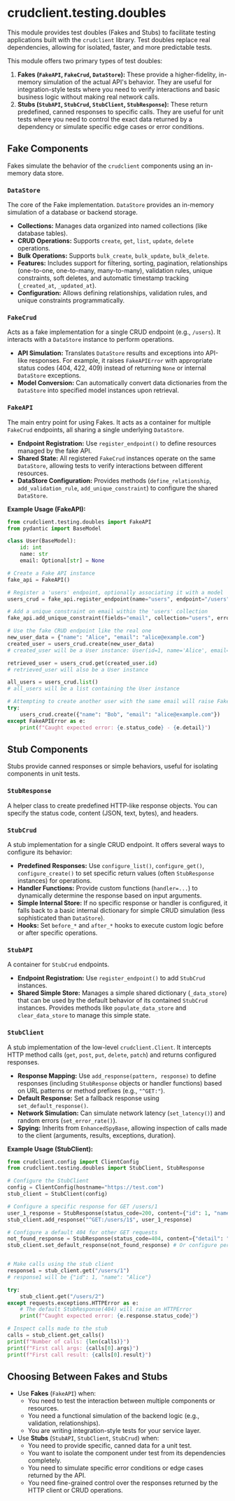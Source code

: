 # crudclient.testing.doubles

This module provides test doubles (Fakes and Stubs) to facilitate testing applications built with the `crudclient` library. Test doubles replace real dependencies, allowing for isolated, faster, and more predictable tests.

This module offers two primary types of test doubles:

1.  **Fakes (`FakeAPI`, `FakeCrud`, `DataStore`):** These provide a higher-fidelity, in-memory simulation of the actual API's behavior. They are useful for integration-style tests where you need to verify interactions and basic business logic without making real network calls.
2.  **Stubs (`StubAPI`, `StubCrud`, `StubClient`, `StubResponse`):** These return predefined, canned responses to specific calls. They are useful for unit tests where you need to control the exact data returned by a dependency or simulate specific edge cases or error conditions.

## Fake Components

Fakes simulate the behavior of the `crudclient` components using an in-memory data store.

### `DataStore`

The core of the Fake implementation. `DataStore` provides an in-memory simulation of a database or backend storage.

*   **Collections:** Manages data organized into named collections (like database tables).
*   **CRUD Operations:** Supports `create`, `get`, `list`, `update`, `delete` operations.
*   **Bulk Operations:** Supports `bulk_create`, `bulk_update`, `bulk_delete`.
*   **Features:** Includes support for filtering, sorting, pagination, relationships (one-to-one, one-to-many, many-to-many), validation rules, unique constraints, soft deletes, and automatic timestamp tracking (`_created_at`, `_updated_at`).
*   **Configuration:** Allows defining relationships, validation rules, and unique constraints programmatically.

### `FakeCrud`

Acts as a fake implementation for a single CRUD endpoint (e.g., `/users`). It interacts with a `DataStore` instance to perform operations.

*   **API Simulation:** Translates `DataStore` results and exceptions into API-like responses. For example, it raises `FakeAPIError` with appropriate status codes (404, 422, 409) instead of returning `None` or internal `DataStore` exceptions.
*   **Model Conversion:** Can automatically convert data dictionaries from the `DataStore` into specified model instances upon retrieval.

### `FakeAPI`

The main entry point for using Fakes. It acts as a container for multiple `FakeCrud` endpoints, all sharing a single underlying `DataStore`.

*   **Endpoint Registration:** Use `register_endpoint()` to define resources managed by the fake API.
*   **Shared State:** All registered `FakeCrud` instances operate on the same `DataStore`, allowing tests to verify interactions between different resources.
*   **DataStore Configuration:** Provides methods (`define_relationship`, `add_validation_rule`, `add_unique_constraint`) to configure the shared `DataStore`.

**Example Usage (FakeAPI):**

```python
from crudclient.testing.doubles import FakeAPI
from pydantic import BaseModel

class User(BaseModel):
    id: int
    name: str
    email: Optional[str] = None

# Create a Fake API instance
fake_api = FakeAPI()

# Register a 'users' endpoint, optionally associating it with a model
users_crud = fake_api.register_endpoint(name="users", endpoint="/users", model=User)

# Add a unique constraint on email within the 'users' collection
fake_api.add_unique_constraint(fields="email", collection="users", error_message="Email must be unique")

# Use the fake CRUD endpoint like the real one
new_user_data = {"name": "Alice", "email": "alice@example.com"}
created_user = users_crud.create(new_user_data)
# created_user will be a User instance: User(id=1, name='Alice', email='alice@example.com')

retrieved_user = users_crud.get(created_user.id)
# retrieved_user will also be a User instance

all_users = users_crud.list()
# all_users will be a list containing the User instance

# Attempting to create another user with the same email will raise FakeAPIError (422)
try:
    users_crud.create({"name": "Bob", "email": "alice@example.com"})
except FakeAPIError as e:
    print(f"Caught expected error: {e.status_code} - {e.detail}")

```

## Stub Components

Stubs provide canned responses or simple behaviors, useful for isolating components in unit tests.

### `StubResponse`

A helper class to create predefined HTTP-like response objects. You can specify the status code, content (JSON, text, bytes), and headers.

### `StubCrud`

A stub implementation for a single CRUD endpoint. It offers several ways to configure its behavior:

*   **Predefined Responses:** Use `configure_list()`, `configure_get()`, `configure_create()` to set specific return values (often `StubResponse` instances) for operations.
*   **Handler Functions:** Provide custom functions (`handler=...`) to dynamically determine the response based on input arguments.
*   **Simple Internal Store:** If no specific response or handler is configured, it falls back to a basic internal dictionary for simple CRUD simulation (less sophisticated than `DataStore`).
*   **Hooks:** Set `before_*` and `after_*` hooks to execute custom logic before or after specific operations.

### `StubAPI`

A container for `StubCrud` endpoints.

*   **Endpoint Registration:** Use `register_endpoint()` to add `StubCrud` instances.
*   **Shared Simple Store:** Manages a simple shared dictionary (`_data_store`) that can be used by the default behavior of its contained `StubCrud` instances. Provides methods like `populate_data_store` and `clear_data_store` to manage this simple state.

### `StubClient`

A stub implementation of the low-level `crudclient.Client`. It intercepts HTTP method calls (`get`, `post`, `put`, `delete`, `patch`) and returns configured responses.

*   **Response Mapping:** Use `add_response(pattern, response)` to define responses (including `StubResponse` objects or handler functions) based on URL patterns or method prefixes (e.g., `"^GET:"`).
*   **Default Response:** Set a fallback response using `set_default_response()`.
*   **Network Simulation:** Can simulate network latency (`set_latency()`) and random errors (`set_error_rate()`).
*   **Spying:** Inherits from `EnhancedSpyBase`, allowing inspection of calls made to the client (arguments, results, exceptions, duration).

**Example Usage (StubClient):**

```python
from crudclient.config import ClientConfig
from crudclient.testing.doubles import StubClient, StubResponse

# Configure the StubClient
config = ClientConfig(hostname="https://test.com")
stub_client = StubClient(config)

# Configure a specific response for GET /users/1
user_1_response = StubResponse(status_code=200, content={"id": 1, "name": "Alice"})
stub_client.add_response("^GET:/users/1$", user_1_response)

# Configure a default 404 for other GET requests
not_found_response = StubResponse(status_code=404, content={"detail": "Not Found"})
stub_client.set_default_response(not_found_response) # Or configure per method: stub_client.add_response("^GET:", not_found_response)


# Make calls using the stub client
response1 = stub_client.get("/users/1")
# response1 will be {"id": 1, "name": "Alice"}

try:
    stub_client.get("/users/2")
except requests.exceptions.HTTPError as e:
    # The default StubResponse(404) will raise an HTTPError
    print(f"Caught expected error: {e.response.status_code}")

# Inspect calls made to the stub
calls = stub_client.get_calls()
print(f"Number of calls: {len(calls)}")
print(f"First call args: {calls[0].args}")
print(f"First call result: {calls[0].result}")
```

## Choosing Between Fakes and Stubs

*   Use **Fakes** (`FakeAPI`) when:
    *   You need to test the interaction between multiple components or resources.
    *   You need a functional simulation of the backend logic (e.g., validation, relationships).
    *   You are writing integration-style tests for your service layer.
*   Use **Stubs** (`StubAPI`, `StubClient`, `StubCrud`) when:
    *   You need to provide specific, canned data for a unit test.
    *   You want to isolate the component under test from its dependencies completely.
    *   You need to simulate specific error conditions or edge cases returned by the API.
    *   You need fine-grained control over the responses returned by the HTTP client or CRUD operations.